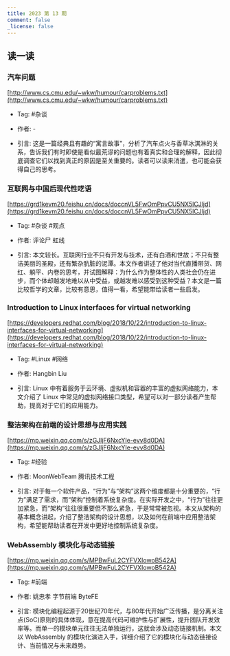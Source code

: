 ```yaml
---
title: 2023 第 13 期
comment: false
_license: false
---
```


## 读一读

### 汽车问题

[http://www.cs.cmu.edu/~wkw/humour/carproblems.txt](http://www.cs.cmu.edu/~wkw/humour/carproblems.txt)

- Tag: #杂谈

- 作者: -

- 引言:
    这是一篇经典且有趣的“寓言故事”，分析了汽车点火与香草冰淇淋的关系，告诉我们有时即使是看似最荒谬的问题也有着真实和合理的解释，因此彻底调查它们以找到真正的原因是至关重要的。读者可以读来消遣，也可能会获得自己的思考。

### 互联网与中国后现代性呓语

[https://grd1kevm20.feishu.cn/docs/doccnVL5FwOmPpvCU5NX5lCJljd](https://grd1kevm20.feishu.cn/docs/doccnVL5FwOmPpvCU5NX5lCJljd)

- Tag: #杂谈 #观点

- 作者: 评论尸 虹线

- 引言: 
    本文较长。互联网行业不只有开发与技术，还有白酒和世故；不只有整洁美丽的圣殿，还有繁杂肮脏的泥潭。本文作者讲述了他对当代直播带货、网红、躺平、内卷的思考，并试图解释：为什么作为整体性的人类社会仍在进步，而个体却越发地难以从中受益，或越发难以感受到这种受益？本文是一篇比较哲学的文章，比较有意思，值得一看，希望能带给读者一些启发。

### Introduction to Linux interfaces for virtual networking

[https://developers.redhat.com/blog/2018/10/22/introduction-to-linux-interfaces-for-virtual-networking](https://developers.redhat.com/blog/2018/10/22/introduction-to-linux-interfaces-for-virtual-networking)

- Tag: #Linux #网络

- 作者: Hangbin Liu

- 引言:
    Linux 中有着服务于云环境、虚拟机和容器的丰富的虚拟网络能力，本文介绍了 Linux 中常见的虚拟网络接口类型，希望可以对一部分读者产生帮助，提高对于它们的应用能力。

### 整洁架构在前端的设计思想与应用实践

[https://mp.weixin.qq.com/s/zGJljF6NxcYIe-evv8d0DA](https://mp.weixin.qq.com/s/zGJljF6NxcYIe-evv8d0DA)

- Tag: #经验

- 作者: MoonWebTeam 腾讯技术工程

- 引言:
    对于每一个软件产品，“行为”与“架构”这两个维度都是十分重要的，“行为”满足了需求，而“架构”控制着系统复杂度。在实际开发之中，“行为”往往更加紧急，而“架构”往往很重要但不那么紧急，于是常常被忽视。本文从架构的基本概念讲起，介绍了整洁架构的设计思想，以及如何在前端中应用整洁架构，希望能帮助读者在开发中更好地控制系统复杂度。

### WebAssembly 模块化与动态链接

[https://mp.weixin.qq.com/s/MPBwFuL2CYFVXIowoB542A](https://mp.weixin.qq.com/s/MPBwFuL2CYFVXIowoB542A)

- Tag: #前端

- 作者: 姚忠孝 字节前端 ByteFE

- 引言:
    模块化编程起源于20世纪70年代，与80年代开始广泛传播，是分离关注点(SoC)原则的具体体现，意在提高代码可维护性与扩展性，提升团队开发效率等。而单一的模块单元往往无法单独运行，这就会涉及动态链接机制。本文以 WebAssembly 的模块化演进入手，详细介绍了它的模块化与动态链接设计、当前情况与未来趋势。
